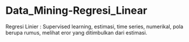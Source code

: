 # Data_Mining-Regresi_Linear
Regresi Linier : Supervised learning, estimasi, time series, numerikal, pola berupa rumus, melihat eror yang ditimbulkan dari estimasi.

